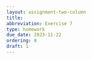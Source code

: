```yaml
---
layout: assignment-two-column
title: 
abbreviation: Exercise 7
type: homework
due_date: 2023-11-22
ordering: 8
draft: 1
---
```

